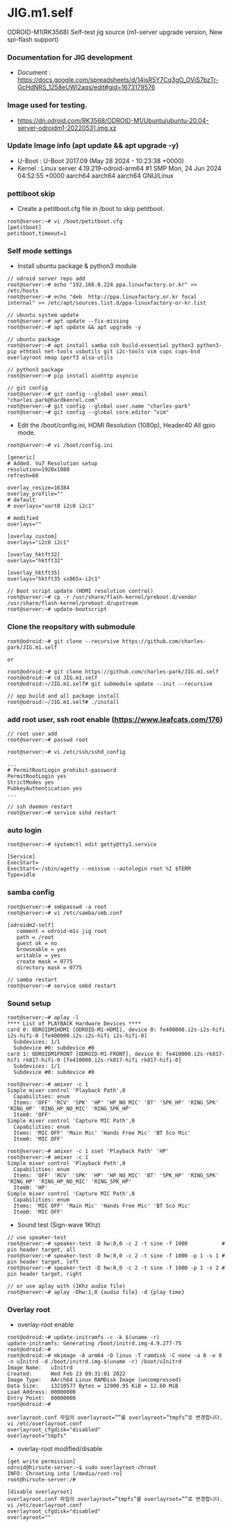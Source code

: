 # JIG.m1.self
ODROID-M1(RK3568) Self-test jig source (m1-server upgrade version, New spi-flash support)

### Documentation for JIG development
* Document : https://docs.google.com/spreadsheets/d/14jsR5Y7Cq3gO_OViS7bzTr-GcHdNRS_1258eUWI2aqs/edit#gid=1673179576

### Image used for testing.
* https://dn.odroid.com/RK3568/ODROID-M1/Ubuntu/ubuntu-20.04-server-odroidm1-20220531.img.xz

### Update Image info (apt update && apt upgrade -y)
 * U-Boot : U-Boot 2017.09 (May 28 2024 - 10:23:38 +0000)
 * Kernel : Linux server 4.19.219-odroid-arm64 #1 SMP Mon, 24 Jun 2024 04:52:55 +0000 aarch64 aarch64 aarch64
 GNU/Linux

### pettiboot skip
* Create a petitboot.cfg file in /boot to skip petitboot.
```
root@server:~# vi /boot/petitboot.cfg
[petitboot]
petitboot,timeout=1
```

### Self mode settings
* Install ubuntu package & python3 module
```
// odroid server repo add
root@server:~# echo "192.168.0.224 ppa.linuxfactory.or.kr" >> /etc/hosts
root@server:~# echo "deb  http://ppa.linuxfactory.or.kr focal internal" >> /etc/apt/sources.list.d/ppa-linuxfactory-or-kr.list

// ubuntu system update
root@server:~# apt update --fix-missing
root@server:~# apt update && apt upgrade -y

// ubuntu package
root@server:~# apt install samba ssh build-essential python3 python3-pip ethtool net-tools usbutils git i2c-tools vim cups cups-bsd overlayroot nmap iperf3 alsa-utils

// python3 package
root@server:~# pip install aiohttp asyncio

// git config
root@server:~# git config --global user.email "charles.park@hardkenrel.com"
root@server:~# git config --global user.name "charles-park"
root@server:~# git config --global core.editor "vim"

```

* Edit the /boot/config.ini, HDMI Resolution (1080p), Header40 All gpio mode.
```
root@server:~# vi /boot/config.ini

[generic]
# Added. Vu7 Resolution setup
resolution=1920x1080
refresh=60

overlay_resize=16384
overlay_profile=""
# default
# overlays="uart0 i2c0 i2c1"

# modified
overlays=""

[overlay_custom]
overlays="i2c0 i2c1"

[overlay_hktft32]
overlays="hktft32"

[overlay_hktft35]
overlays="hktft35 sx865x-i2c1"
```
```
// Boot script update (HDMI resolution control)
root@server:~# cp -r /usr/share/flash-kernel/preboot.d/vendor /usr/share/flash-kernel/preboot.d/upstream
root@server:~# update-bootscript
```

### Clone the reopsitory with submodule
```
root@odroid:~# git clone --recursive https://github.com/charles-park/JIG.m1.self

or

root@odroid:~# git clone https://github.com/charles-park/JIG.m1.self
root@odroid:~# cd JIG.m1.self
root@odroid:~/JIG.m1.self# git submodule update --init --recursive

// app build and all package install
root@odroid:~/JIG.m1.self# ./install

```

### add root user, ssh root enable (https://www.leafcats.com/176)
```
// root user add
root@server:~# passwd root

root@server:~# vi /etc/ssh/sshd_config

...
# PermitRootLogin prohibit-password
PermitRootLogin yes
StrictModes yes
PubkeyAuthentication yes
...

// ssh daemon restart
root@server:~# service sshd restart
```

### auto login
```
root@server:~# systemctl edit getty@tty1.service
```
```
[Service]
ExecStart=
ExecStart=-/sbin/agetty --noissue --autologin root %I $TERM
Type=idle
```

### samba config
```
root@server:~# smbpasswd -a root
root@server:~# vi /etc/samba/smb.conf
```
```
[odroidm2-self]
   comment = odroid-m1s jig root
   path = /root
   guest ok = no
   browseable = yes
   writable = yes
   create mask = 0775
   directory mask = 0775
```
```
// samba restart
root@server:~# service smbd restart
```

### Sound setup
```
root@server:~# aplay -l
**** List of PLAYBACK Hardware Devices ****
card 0: ODROIDM1HDMI [ODROID-M1-HDMI], device 0: fe400000.i2s-i2s-hifi i2s-hifi-0 [fe400000.i2s-i2s-hifi i2s-hifi-0]
  Subdevices: 1/1
  Subdevice #0: subdevice #0
card 1: ODROIDM1FRONT [ODROID-M1-FRONT], device 0: fe410000.i2s-rk817-hifi rk817-hifi-0 [fe410000.i2s-rk817-hifi rk817-hifi-0]
  Subdevices: 1/1
  Subdevice #0: subdevice #0

root@server:~# amixer -c 1
Simple mixer control 'Playback Path',0
  Capabilities: enum
  Items: 'OFF' 'RCV' 'SPK' 'HP' 'HP_NO_MIC' 'BT' 'SPK_HP' 'RING_SPK' 'RING_HP' 'RING_HP_NO_MIC' 'RING_SPK_HP'
  Item0: 'OFF'
Simple mixer control 'Capture MIC Path',0
  Capabilities: enum
  Items: 'MIC OFF' 'Main Mic' 'Hands Free Mic' 'BT Sco Mic'
  Item0: 'MIC OFF'

root@server:~# amixer -c 1 sset 'Playback Path' 'HP'
root@server:~# amixer -c 1
Simple mixer control 'Playback Path',0
  Capabilities: enum
  Items: 'OFF' 'RCV' 'SPK' 'HP' 'HP_NO_MIC' 'BT' 'SPK_HP' 'RING_SPK' 'RING_HP' 'RING_HP_NO_MIC' 'RING_SPK_HP'
  Item0: 'HP'
Simple mixer control 'Capture MIC Path',0
  Capabilities: enum
  Items: 'MIC OFF' 'Main Mic' 'Hands Free Mic' 'BT Sco Mic'
  Item0: 'MIC OFF'
```
* Sound test (Sign-wave 1Khz)
```
// use speaker-test
root@server:~# speaker-test -D hw:0,0 -c 2 -t sine -f 1000           # pin header target, all
root@server:~# speaker-test -D hw:0,0 -c 2 -t sine -f 1000 -p 1 -s 1 # pin header target, left
root@server:~# speaker-test -D hw:0,0 -c 2 -t sine -f 1000 -p 1 -s 2 # pin header target, right

// or use aplay with (1Khz audio file)
root@server:~# aplay -Dhw:1,0 {audio file} -d {play time}
```

### Overlay root
* overlay-root enable
```
root@odroid:~# update-initramfs -c -k $(uname -r)
update-initramfs: Generating /boot/initrd.img-4.9.277-75
root@odroid:~#
root@odroid:~# mkimage -A arm64 -O linux -T ramdisk -C none -a 0 -e 0 -n uInitrd -d /boot/initrd.img-$(uname -r) /boot/uInitrd 
Image Name:   uInitrd
Created:      Wed Feb 23 09:31:01 2022
Image Type:   AArch64 Linux RAMDisk Image (uncompressed)
Data Size:    13210577 Bytes = 12900.95 KiB = 12.60 MiB
Load Address: 00000000
Entry Point:  00000000
root@odroid:~#

overlayroot.conf 파일의 overlayroot=””를 overlayroot=”tmpfs”로 변경합니다.
vi /etc/overlayroot.conf
overlayroot_cfgdisk="disabled"
overlayroot="tmpfs"
```
* overlay-root modified/disable  
```
[get write permission]
odroid@hirsute-server:~$ sudo overlayroot-chroot 
INFO: Chrooting into [/media/root-ro]
root@hirsute-server:/# 

[disable overlayroot]
overlayroot.conf 파일의 overlayroot=”tmpfs”를 overlayroot=””로 변경합니다.
vi /etc/overlayroot.conf
overlayroot_cfgdisk="disabled"
overlayroot=""

```

